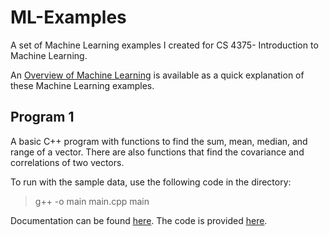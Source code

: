 # ML-Examples
A set of Machine Learning examples I created for CS 4375- Introduction to Machine Learning.

An [Overview of Machine Learning](Overview_of_ML.pdf) is available as a quick explanation of these Machine Learning examples.

## Program 1
A basic C++ program with functions to find the sum, mean, median, and range of a vector. There are also functions that find the covariance and correlations of two vectors.

To run with the sample data, use the following code in the directory:
> g++ -o main main.cpp
> main

Documentation can be found [here](/Program%201/media/Program%201%20Overview.pdf).
The code is provided [here](/Program%201/).

